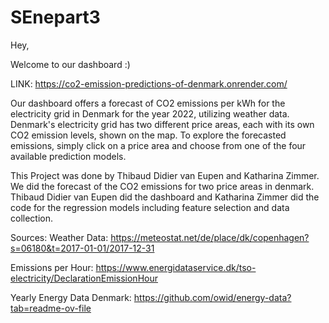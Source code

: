 # SEnepart3

Hey,

Welcome to our dashboard :)

LINK: https://co2-emission-predictions-of-denmark.onrender.com/

Our dashboard offers a forecast of CO2 emissions per kWh for the electricity grid in Denmark for the year 2022, utilizing weather data. 
Denmark's electricity grid has two different price areas, each with its own CO2 emission levels, shown on the map.
To explore the forecasted emissions, simply click on a price area and choose from one of the four available prediction models.



This Project was done by Thibaud Didier van Eupen and Katharina Zimmer.
We did the forecast of the CO2 emissions for two price areas in denmark.
Thibaud Didier van Eupen did the dashboard and Katharina Zimmer did the code for the regression models including feature selection and data collection.

Sources:
Weather Data: https://meteostat.net/de/place/dk/copenhagen?s=06180&t=2017-01-01/2017-12-31

Emissions per Hour: https://www.energidataservice.dk/tso-electricity/DeclarationEmissionHour

Yearly Energy Data Denmark: https://github.com/owid/energy-data?tab=readme-ov-file
